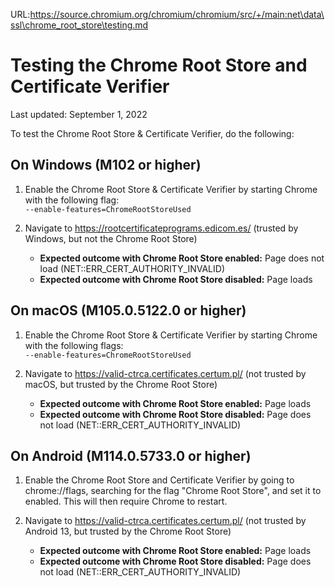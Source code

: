 URL:https://source.chromium.org/chromium/chromium/src/+/main:net\data\ssl\chrome_root_store\testing.md
# Testing the Chrome Root Store and Certificate Verifier
Last updated: September 1, 2022

To test the Chrome Root Store & Certificate Verifier, do the following:

## On Windows (M102 or higher)
1. Enable the Chrome Root Store & Certificate Verifier by starting Chrome with
the following flag: <br>`--enable-features=ChromeRootStoreUsed`

2. Navigate to https://rootcertificateprograms.edicom.es/ (trusted by Windows,
but not the Chrome Root Store)
     - **Expected outcome with Chrome Root Store enabled:** Page does not load
     (NET::ERR_CERT_AUTHORITY_INVALID)
     - **Expected outcome with Chrome Root Store disabled:** Page loads

## On macOS (M105.0.5122.0 or higher)
1. Enable the Chrome Root Store & Certificate Verifier by starting Chrome with
the following flags: <br>`--enable-features=ChromeRootStoreUsed`

2. Navigate to https://valid-ctrca.certificates.certum.pl/ (not trusted by
macOS, but trusted by the Chrome Root Store)
     - **Expected outcome with Chrome Root Store enabled:** Page loads
     - **Expected outcome with Chrome Root Store disabled:** Page does not load
     (NET::ERR_CERT_AUTHORITY_INVALID)

## On Android (M114.0.5733.0 or higher)

1. Enable the Chrome Root Store and Certificate Verifier by going to
   chrome://flags, searching for the flag "Chrome Root Store", and set it to
   enabled. This will then require Chrome to restart.

2. Navigate to https://valid-ctrca.certificates.certum.pl/ (not trusted by
Android 13, but trusted by the Chrome Root Store)
     - **Expected outcome with Chrome Root Store enabled:** Page loads
     - **Expected outcome with Chrome Root Store disabled:** Page does not load
     (NET::ERR_CERT_AUTHORITY_INVALID)
